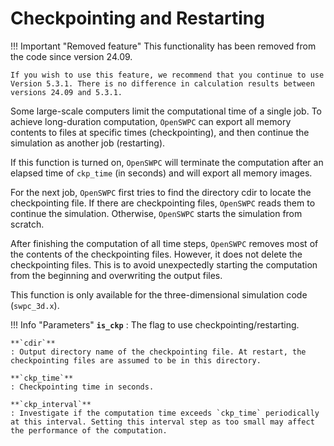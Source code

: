 # Checkpointing and Restarting

!!! Important "Removed feature"
    This functionality has been removed from the code since version 24.09. 

    If you wish to use this feature, we recommend that you continue to use
    Version 5.3.1. There is no difference in calculation results between
    versions 24.09 and 5.3.1.

Some large-scale computers limit the computational time of a single job.
To achieve long-duration computation, `OpenSWPC` can export all memory
contents to files at specific times (checkpointing), and then continue
the simulation as another job (restarting).

If this function is turned on, `OpenSWPC` will terminate the computation
after an elapsed time of `ckp_time` (in seconds) and will export all
memory images.

For the next job, `OpenSWPC` first tries to find the directory cdir to
locate the checkpointing file. If there are checkpointing files,
`OpenSWPC` reads them to continue the simulation. Otherwise, `OpenSWPC`
starts the simulation from scratch.

After finishing the computation of all time steps, `OpenSWPC` removes
most of the contents of the checkpointing files. However, it does not
delete the checkpointing files. This is to avoid unexpectedly starting
the computation from the beginning and overwriting the output files.

This function is only available for the three-dimensional simulation
code (`swpc_3d.x`).

!!! Info "Parameters"
    **`is_ckp`**
    : The flag to use checkpointing/restarting.
    
    **`cdir`**
    : Output directory name of the checkpointing file. At restart, the
    checkpointing files are assumed to be in this directory.

    **`ckp_time`**
    : Checkpointing time in seconds.

    **`ckp_interval`**
    : Investigate if the computation time exceeds `ckp_time` periodically
    at this interval. Setting this interval step as too small may affect
    the performance of the computation.
